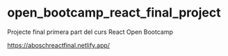 # open_bootcamp_react_final_project

Projecte final primera part del curs React Open Bootcamp

https://aboschreactfinal.netlify.app/
